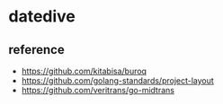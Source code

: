 # datedive

## reference
- https://github.com/kitabisa/buroq
- https://github.com/golang-standards/project-layout
- https://github.com/veritrans/go-midtrans